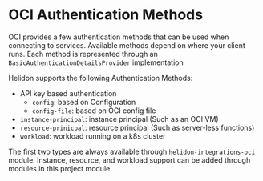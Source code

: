 # OCI Authentication Methods

OCI provides a few authentication methods that can be used when connecting to services.
Available methods depend on where your client runs.
Each method is represented through an `BasicAuthenticationDetailsProvider` implementation

Helidon supports the following Authentication Methods:

- API key based authentication
  - `config`: based on Configuration
  - `config-file`: based on OCI config file
- `instance-principal`: instance principal (Such as an OCI VM)
- `resource-prinicpal`: resource principal (Such as server-less functions)
- `workload`: workload running on a k8s cluster

The first two types are always available through `helidon-integrations-oci` module.
Instance, resource, and workload support can be added through modules in this project module.